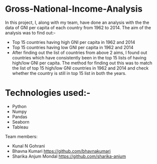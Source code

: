 # Gross-National-Income-Analysis
 In this project, I, along with my team, have done an analysis with the the data of GNI per capita of each country from 1962 to 2014. The aim of the analysis was to find out:-
 - Top 15 countries having high GNI per capita in 1962 and 2014
 - Top 15 countries having low GNI per capita in 1962 and 2014
 - After finding out the list of countries from above 2 aims, I found out countries which have consistently been in the top 15 lists of having high/low GNI per capita. The method for finding out this was to match the list of top 15 high/low GNI  countries in 1962 and 2014 and check whether the country is still in top 15 list in both the years. 
 
# Technologies used:-
- Python
- Numpy
- Pandas
- Seaborn
- Tableau

Team members:
- Kunal N Gohrani 
- Bhavna Kumari https://github.com/bhavnakumari
- Sharika Anjum Mondal https://github.com/sharika-anjum
